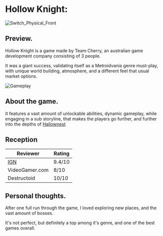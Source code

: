 # Hollow Knight:
![Switch_Physical_Front](https://external-content.duckduckgo.com/iu/?u=https%3A%2F%2Ftse4.mm.bing.net%2Fth%2Fid%2FOIP.-K-aDYncg7pEiLohsDvHNAAAAA%3Fcb%3D12%26pid%3DApi&f=1&ipt=2db57c266fe9d30ed9759d2b2f4d6e2283e9f5742c4faea0261d3e0b0c9b8d56&ipo=images)

## Preview.

Hollow Knight is a game made by Team Cherry, an australian game development company consisting of 3 people. 

It was a giant success, validating itself as a Metroidvania genre must-play, with unique world building, atmosphere, and a different feel that usual market options.

![Gameplay](https://i.pinimg.com/736x/e4/6c/d9/e46cd932609864801ce2ae8312faf855.jpg)

## About the game.

It features a vast amount of unlockable abilities, dynamic gameplay, while engaging in a sub storyline, that makes the players go further, and further into the depths of [Hallownest](https://hollowknight.fandom.com/wiki/Hallownest)

## Reception 

|Reviewer|Rating|
|--------|------|
|[IGN](https://en.wikipedia.org/wiki/IGN)|9.4/10|
|VideoGamer.com|8/10|
|Destructoid| 10/10|

## Personal thoughts.

After one full run through the game, I loved exploring new places, and the vast amount of bosses.

It's not perfect, but definitely a top among it's genre, and one of the best games overall.
